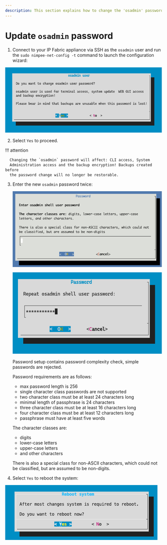 ```yaml
---
description: This section explains how to change the 'osadmin' password in the IP Fabric Boot Wizard.
---
```


# Update `osadmin` password

1. Connect to your IP Fabric appliance via SSH as the `osadmin` user and run the
   `sudo nimpee-net-config -t` command to launch the configuration wizard:

  ![Do you want to change osadmin user password?](osadmin_password_change2.png)

2. Select `Yes` to proceed.

  !!! attention

      Changing the `osadmin` password will affect: CLI access, System
      Administration access and the backup encryption! Backups created before
      the password change will no longer be restorable.

3. Enter the new `osadmin` password twice:

   ![Enter osadmin shell user password](osadmin_password_change3.png)

   ![Repeat osadmin user password](osadmin_password_change4.png)

   Password setup contains password complexity check, simple passwords are
   rejected.

   Password requirements are as follows:

   - max password length is 256
   - single character class passwords are not supported
   - two character class must be at least 24 characters long
   - minimal length of passphrase is 24 characters
   - three character class must be at least 16 characters long
   - four character class must be at least 12 characters long
   - passphrase must have at least five words

   The character classes are:

   - digits
   - lower-case letters
   - upper-case letters
   - and other characters

   There is also a special class for non-ASCII characters, which could not be 
   classified, but are assumed to be non-digits.

4. Select `Yes` to reboot the system:

  ![Reboot system](reboot.png)
